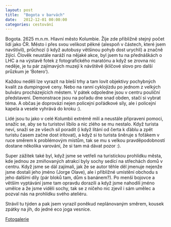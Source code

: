 ```yaml
---
layout: post
title:  "Bogota v barvách"
date:   2012-12-01 00:00:00
categories: cestování
---
```


Bogota. 2625 m.n.m. Hlavní město Kolumbie. Žije zde přibližně stejný počet lidí jako ČR. Město i přes svou velikost pěkné (alespoň v částech, které jsem navštívil), průchozí (i když autobusy většinou pohyb dost urychlí) a značně žijící. Člověk neustále naráží na nějaké akce, byl jsem tu na přednáškách o LHC a na výstavě fotek z fotografického maratónu a když se zrovna nic neděje, je tu pár zajímavých muzejí k návštěvě (klíčové slovo pro další průzkum je ‘Botero’).

Každou neděli lze vyrazit na bleší trhy a tam lovit objektivy pochybných kvalit za dumpingové ceny. Nebo na ranní cyklojízdu po jednom z velkých bulváru procházejících městem. V pátek odpoledne jsou v centru pouliční představení. Demonstrace jsou na pořadu dne snad obden, stačí si vybrat téma. A občas je doprovází nejen policejní pořádkové síly, ale i policejní kapela a vesele vyhrává do kroku :).

Lidé jsou tu jako v celé Kolumbii extrémě milí a neustále připraveni pomoci, snažíc se, aby se tu turistovi líbilo a nic zlého se mu nestalo. Když turista neví, snaží se ze všech sil poradit (i když lítání od čerta k ďáblu a zpět turistu časem začne dost iritovat), a když si to turista šněruje s foťákem v ruce směrem k problémovým místům, tak se mu s velkou pravděpodobností dostane několika varování, že si tam má dávat pozor :).

Super zážitek také byl, když jsme se vetřeli na turistickou prohlídku města, kde jednou ze zmiňovaných atrakcí byly sochy sedící na střechách domů v centru. Když jsme se dál zajímali, jak že se autor těhle děl jmenuje nejenže jsme dostali jeho jméno (Jorge Olave), ale i přibližné umístění obchodu s jeho dalšími díly (pár bloků tam, dům s banánem?). Po menší bojovce a větším vyptávání jsme tam opravdu dorazili a když jsme nahodili jméno umělce a že jsme viděli sochy, tak se z ničeho nic zjevil i sám umělec a pozval nás na prohlídku svého ateliéru.

Strávil tu týden a pak jsem vyrazil poněkud neplánovaným směrem, kousek zpátky na jih, do jedné eco joga vesnice.

[Fotogalerie]

[Fotogalerie]: https://github.com/mojombo/jekyll
